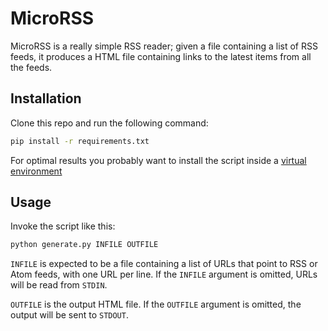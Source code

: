 # MicroRSS

MicroRSS is a really simple RSS reader; given a file containing a list of
RSS feeds, it produces a HTML file containing links to the latest items
from all the feeds.

## Installation

Clone this repo and run the following command:

```sh
pip install -r requirements.txt
```

For optimal results you probably want to install the script inside a [virtual environment](https://docs.python.org/3/library/venv.html)

## Usage

Invoke the script like this:

```sh
python generate.py INFILE OUTFILE
```

`INFILE` is expected to be a file containing a list of URLs that point to RSS
or Atom feeds, with one URL per line. If the `INFILE` argument is omitted,
URLs will be read from `STDIN`.

`OUTFILE` is the output HTML file. If the `OUTFILE` argument is omitted,
the output will be sent to `STDOUT`.
